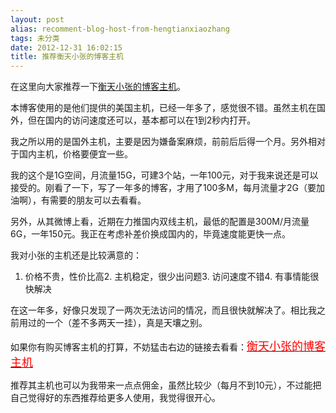 ```yaml
---
layout: post
alias: recomment-blog-host-from-hengtianxiaozhang
tags: 未分类
date: 2012-12-31 16:02:15
title: 推荐衡天小张的博客主机
---
```


在这里向大家推荐一下[衡天小张的博客主机](http://my.hengtian.org/aff.php?aff=1312)。

本博客使用的是他们提供的美国主机，已经一年多了，感觉很不错。虽然主机在国外，但在国内的访问速度还可以，基本都可以在1到2秒内打开。

我之所以用的是国外主机，主要是因为嫌备案麻烦，前前后后得一个月。另外相对于国内主机，价格要便宜一些。

我的这个是1G空间，月流量15G，可建3个站，一年100元，对于我来说还是可以接受的。刚看了一下，写了一年多的博客，才用了100多M，每月流量才2G（要加油啊），有需要的朋友可以去看看。

另外，从其微博上看，近期在力推国内双线主机，最低的配置是300M/月流量6G，一年150元。我正在考虑补差价换成国内的，毕竟速度能更快一点。

我对小张的主机还是比较满意的：

1.  价格不贵，性价比高2.  主机稳定，很少出问题3.  访问速度不错4.  有事情能很快解决

在这一年多，好像只发现了一两次无法访问的情况，而且很快就解决了。相比我之前用过的一个（差不多两天一挂），真是天壤之别。

如果你有购买博客主机的打算，不妨猛击右边的链接去看看：[<font color="#ff0000" size="4">衡天小张的博客主机</font>](http://my.hengtian.org/aff.php?aff=1312)

推荐其主机也可以为我带来一点点佣金，虽然比较少（每月不到10元），不过能把自己觉得好的东西推荐给更多人使用，我觉得很开心。
